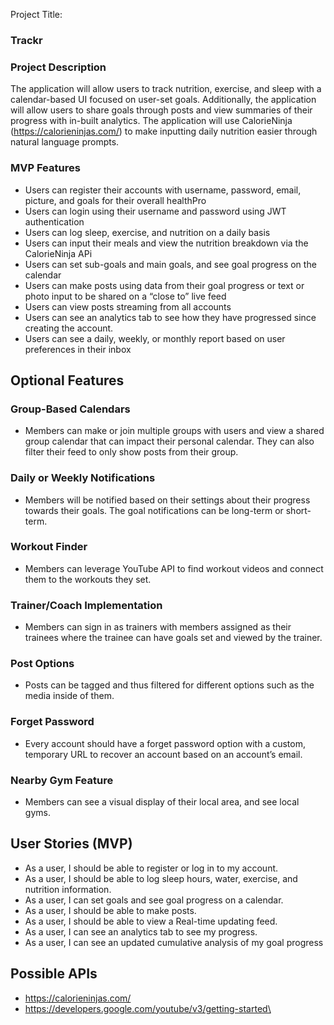 Project Title: 
### Trackr

### Project Description

The application will allow users to track nutrition, exercise, and sleep with a calendar-based UI focused on user-set goals. Additionally, the application will allow users to share goals through posts and view summaries of their progress with in-built analytics. The application will use CalorieNinja (https://calorieninjas.com/) to make inputting daily nutrition easier through natural language prompts. 

### MVP Features 
- Users can register their accounts with username, password, email, picture, and goals for their overall healthPro
- Users can login using their username and password using JWT authentication
- Users can log sleep, exercise, and nutrition on a daily basis
- Users can input their meals and view the nutrition breakdown via the CalorieNinja APi
- Users can set sub-goals and main goals, and see goal progress on the calendar
- Users can make posts using data from their goal progress or text or photo input to be shared on a “close to” live feed
- Users can view posts streaming from all accounts
- Users can see an analytics tab to see how they have progressed since creating the account.
- Users can see a daily, weekly, or monthly report based on user preferences in their inbox

## Optional Features

### Group-Based Calendars
- Members can make or join multiple groups with users and view a shared group calendar that can impact their personal calendar. They can also filter their feed to only show posts from their group.
### Daily or Weekly Notifications
- Members will be notified based on their settings about their progress towards their goals. The goal notifications can be long-term or short-term.
### Workout Finder
- Members can leverage YouTube API to find workout videos and connect them to the workouts they set.
### Trainer/Coach Implementation
- Members can sign in as trainers with members assigned as their trainees where the trainee can have goals set and viewed by the trainer.
### Post Options
- Posts can be tagged and thus filtered for different options such as the media inside of them.
### Forget Password
- Every account should have a forget password option with a custom, temporary URL to recover an account based on an account’s email.
### Nearby Gym Feature
- Members can see a visual display of their local area, and see local gyms.

## User Stories (MVP)
- As a user, I should be able to register or log in to my account.
- As a user, I should be able to log sleep hours, water,  exercise, and nutrition information.
- As a user, I can set goals and see goal progress on a calendar.
- As a user, I should be able to make posts.
- As a user, I should be able to view a Real-time updating feed.
- As a user, I can see an analytics tab to see my progress.
- As a user, I can see an updated cumulative analysis of my goal progress

## Possible APIs
- https://calorieninjas.com/
- https://developers.google.com/youtube/v3/getting-started\

